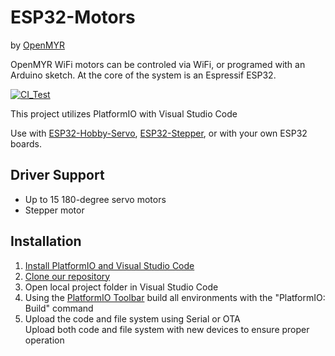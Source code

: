 # ESP32-Motors
by [OpenMYR](http://www.OpenMYR.com/) 

OpenMYR WiFi motors can be controled via WiFi, or programed with an Arduino sketch. At the core of the system is an Espressif ESP32.

[![CI_Test](https://github.com/chradams/ESP32-Motors/actions/workflows/main.yml/badge.svg?branch=github-actions&event=workflow_run)](https://github.com/chradams/ESP32-Motors/actions/workflows/main.yml)

This project utilizes PlatformIO with Visual Studio Code

Use with [ESP32-Hobby-Servo](https://github.com/OpenMYR/ESP32-Hobby-Servo), [ESP32-Stepper](https://github.com/OpenMYR/ESP32-Stepper), or with your own ESP32 boards.

## Driver Support
* Up to 15 180-degree servo motors
* Stepper motor

## Installation 

1. [Install PlatformIO and Visual Studio Code](https://platformio.org/install/ide?install=vscode)
2. [Clone our repository](https://help.github.com/en/github/creating-cloning-and-archiving-repositories/cloning-a-repository)
3. Open local project folder in Visual Studio Code
4. Using the [PlatformIO Toolbar](https://docs.platformio.org/en/latest/integration/ide/vscode.html#platformio-toolbar) build all environments with the "PlatformIO: Build" command
5. Upload the code and file system using Serial or OTA  
    Upload both code and file system with new devices to ensure proper operation 

